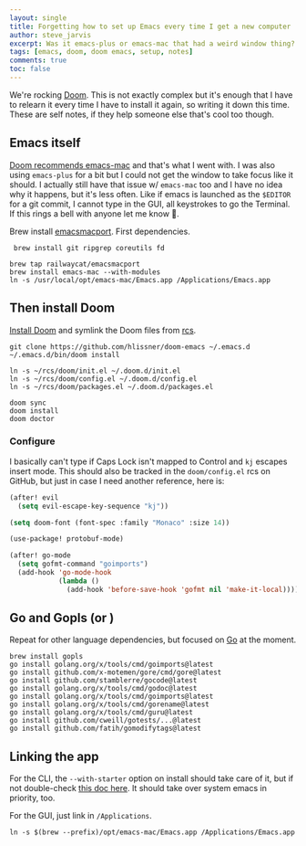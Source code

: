 ```yaml
---
layout: single
title: Forgetting how to set up Emacs every time I get a new computer
author: steve_jarvis
excerpt: Was it emacs-plus or emacs-mac that had a weird window thing? How did Go imports get re-written on save?
tags: [emacs, doom, doom emacs, setup, notes]
comments: true
toc: false
---
```


We're rocking [Doom](https://github.com/doomemacs/doomemacs/tree/master). This is not exactly complex but 
it's enough that I have to relearn it every time I have to install it again, so writing it
down this time. These are self notes, if they help someone else that's cool too though.

## Emacs itself
[Doom recommends emacs-mac](https://github.com/doomemacs/doomemacs/blob/master/docs/getting_started.org#on-macos) and 
that's what I went with. I was also using `emacs-plus` for a bit but I could not get the window to take
focus like it should. I actually still have that issue w/ `emacs-mac` too and I have no idea why it happens, but
it's less often. Like if emacs is launched as the `$EDITOR` for a git commit, I cannot type in the GUI, all keystrokes
to go the Terminal. If this rings a bell with anyone let me know :bow:.

Brew install [emacsmacport](https://github.com/railwaycat/homebrew-emacsmacport). First dependencies.

```shell
 brew install git ripgrep coreutils fd
```

```shell
brew tap railwaycat/emacsmacport
brew install emacs-mac --with-modules
ln -s /usr/local/opt/emacs-mac/Emacs.app /Applications/Emacs.app
```

## Then install Doom
[Install Doom](https://github.com/doomemacs/doomemacs/blob/master/docs/getting_started.org#doom-emacs) and
symlink the Doom files from [rcs](https://github.com/stevejarvis/rcs).

```shell
git clone https://github.com/hlissner/doom-emacs ~/.emacs.d
~/.emacs.d/bin/doom install
```

```shell
ln -s ~/rcs/doom/init.el ~/.doom.d/init.el
ln -s ~/rcs/doom/config.el ~/.doom.d/config.el
ln -s ~/rcs/doom/packages.el ~/.doom.d/packages.el
```

```shell
doom sync
doom install
doom doctor
```

### Configure 
I basically can't type if Caps Lock isn't mapped to Control and `kj` escapes insert mode. This 
should also be tracked in the `doom/config.el` rcs on GitHub, but just in case I need another 
reference, here is:

```lisp
(after! evil
  (setq evil-escape-key-sequence "kj"))

(setq doom-font (font-spec :family "Monaco" :size 14))

(use-package! protobuf-mode)

(after! go-mode
  (setq gofmt-command "goimports")
  (add-hook 'go-mode-hook
            (lambda ()
              (add-hook 'before-save-hook 'gofmt nil 'make-it-local))))
```

## Go and Gopls (or <insert language server>)
Repeat for other language dependencies, but focused on [Go](https://emacs-lsp.github.io/lsp-mode/page/lsp-gopls/) 
at the moment.

```shell
brew install gopls
go install golang.org/x/tools/cmd/goimports@latest
go install github.com/x-motemen/gore/cmd/gore@latest
go install github.com/stamblerre/gocode@latest
go install golang.org/x/tools/cmd/godoc@latest
go install golang.org/x/tools/cmd/goimports@latest
go install golang.org/x/tools/cmd/gorename@latest
go install golang.org/x/tools/cmd/guru@latest
go install github.com/cweill/gotests/...@latest
go install github.com/fatih/gomodifytags@latest
```

## Linking the app
For the CLI, the `--with-starter` option on install should take care of it, but if not double-check
[this doc here](https://github.com/railwaycat/homebrew-emacsmacport/blob/master/docs/emacs-start-helpers.md#starter-script-1).
It should take over system emacs in priority, too.

For the GUI, just link in `/Applications`.
```shell
ln -s $(brew --prefix)/opt/emacs-mac/Emacs.app /Applications/Emacs.app
```

